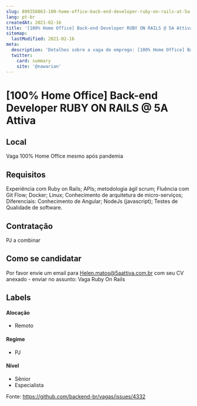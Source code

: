 ```yaml
---
slug: 809358863-100-home-office-back-end-developer-ruby-on-rails-at-5a-attiva
lang: pt-br
createdAt: 2021-02-16
title: '[100% Home Office] Back-end Developer RUBY ON RAILS @ 5A Attiva  - Vaga de Emprego'
sitemap:
  lastModified: 2021-02-16
meta:
  description: 'Detalhes sobre a vaga de emprego: [100% Home Office] Back-end Developer RUBY ON RAILS @ 5A Attiva '
  twitter:
    card: summary
    site: '@nawarian'
---
```


# [100% Home Office] Back-end Developer RUBY ON RAILS @ 5A Attiva 


## Local

Vaga 100% Home Office mesmo após pandemia 

## Requisitos

Experiência com Ruby on Rails; APIs; metodologia ágil scrum; Fluência com Git Flow; Docker; Linux; Conhecimento de arquitetura de micro-serviços; Diferenciais: Conhecimento de Angular; NodeJs (javascript); Testes de Qualidade de software.

## Contratação

PJ a combinar

## Como se candidatar

Por favor envie um email para Helen.matos@5aattiva.com.br  com seu CV anexado - enviar no assunto: Vaga Ruby On Rails


## Labels

#### Alocação
- Remoto

#### Regime
- PJ

#### Nível
- Sênior
- Especialista




Fonte: https://github.com/backend-br/vagas/issues/4332